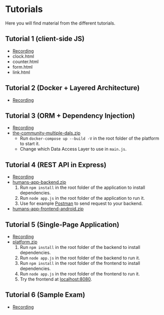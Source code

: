 # Tutorials
Here you will find material from the different tutorials.

## Tutorial 1 (client-side JS)
* [Recording](https://ju.instructure.com/courses/3372/pages/tutorial-recordings)
* <a :href="$withBase('courses/web-development-advanced-concepts/files/tutorial-01/clock.html')">clock.html</a>
* <a :href="$withBase('courses/web-development-advanced-concepts/files/tutorial-01/counter.html')">counter.html</a>
* <a :href="$withBase('courses/web-development-advanced-concepts/files/tutorial-01/form.html')">form.html</a>
* <a :href="$withBase('courses/web-development-advanced-concepts/files/tutorial-01/link.html')">link.html</a>

## Tutorial 2 (Docker + Layered Architecture)
* [Recording](https://ju.instructure.com/courses/3372/pages/tutorial-recordings)

## Tutorial 3 (ORM + Dependency Injection)
* [Recording](https://ju.instructure.com/courses/3372/pages/tutorial-recordings)
* [the-community-multiple-dals.zip](./files/tutorial-03/the-community-multiple-dals.zip)
  * Run `docker-compose up --build -V` in the root folder of the platform to start it.
  * Change which Data Access Layer to use in `main.js`.

## Tutorial 4 (REST API in Express)
* [Recording](https://ju.instructure.com/courses/3372/pages/tutorial-recordings)
* [humans-app-backend.zip](./files/tutorial-04/humans-app-backend.zip)
  1. Run `npm install` in the root folder of the application to install dependencies.
  2. Run `node app.js` in the root folder of the application to run it.
  3. Use for example [Postman](https://www.postman.com/downloads/) to send request to your backend.
* [humans-app-frontend-android.zip](./files/tutorial-04/humans-app-frontend-android.zip)

## Tutorial 5 (Single-Page Application)
* [Recording](https://ju.instructure.com/courses/3372/pages/tutorial-recordings)
* [platform.zip](./files/tutorial-05/platform.zip)
  1. Run `npm install` in the root folder of the backend to install dependencies.
  2. Run `node app.js` in the root folder of the backend to run it.
  3. Run `npm install` in the root folder of the frontend to install dependencies.
  4. Run `node app.js` in the root folder of the frontend to run it.
  3. Try the frontend at [localhost:8080](http://localhost:8080/).

## Tutorial 6 (Sample Exam)
* [Recording](https://ju.instructure.com/courses/3372/pages/tutorial-recordings)